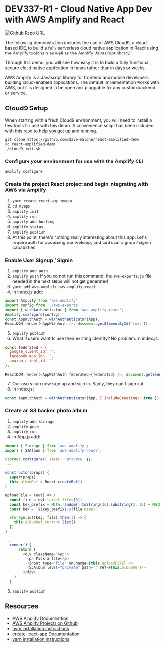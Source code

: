 # DEV337-R1 - Cloud Native App Dev with AWS Amplify and React

![Github Repo URL](https://chart.googleapis.com/chart?cht=qr&chl=https%3A%2F%2Fgithub.com%2Fdave-malone%2Freact-amplified-demo&chs=180x180&choe=UTF-8&chld=L|2)

The following demonstration includes the use of AWS Cloud9, a cloud-based IDE, to build a fully serverless cloud native application in React using the Amplify toolchain as well as the Amplify Javascript library.

Through this demo, you will see how easy it is to build a fully functional, secure cloud native application in hours rather than in days or weeks.

AWS Amplify is a Javascript library for frontend and mobile developers building cloud-enabled applications. The default implementation works with AWS, but it is designed to be open and pluggable for any custom backend or service.


## Cloud9 Setup

When starting with a fresh Cloud9 environment, you will need to install a few tools for use with this demo. A convenience script has been included with this repo to help you get up and running. 

```bash
git clone https://github.com/dave-malone/react-amplified-demo
cd react-amplified-demo 
./cloud9-init.sh
```

### Configure your environment for use with the Amplify CLI

```
amplify configure
```

### Create the project React project and begin integrating with AWS via Amplify
1. `yarn create react-app myapp`
2. `cd myapp`
3. `amplify init`
4. `amplify run`
5. `amplify add hosting`
6. `amplify status`
7. `amplify publish`
8. At this point, there's nothing really interesting about this app. Let's require auth for accessing our webapp, and add user signup / signin capabilities

### Enable User Signup / Signin
1. `amplify add auth`
2. `amplify push` If you do not run this command, the `aws-exports.js` file needed in the next steps will not get generated
3. `yarn add aws-amplify aws-amplify-react`
4. in index.js add:
  ```javascript
  import Amplify from 'aws-amplify'
  import config from './aws-exports'
  import { withAuthenticator } from 'aws-amplify-react';
  Amplify.configure(config);
  const AppWithAuth = withAuthenticator(App);
  ReactDOM.render(<AppWithAuth />, document.getElementById('root'));
  ```
5. `amplify publish`
6. What if users want to use their existing identity? No problem. In index.js:
  ```javascript
  const federated = {
    google_client_id: '',
    facebook_app_id: '',
    amazon_client_id: ''
  };

  ReactDOM.render(<AppWithAuth federated={federated} />, document.getElementById('root'));  
  ```
7. Our users can now sign up and sign in. Sadly, they can't sign out.
8. in index.js:
  ```javascript
  const AppWithAuth = withAuthenticator(App, { includeGreetings: true });
  ```



### Create an S3 backed photo album
1. `amplify add storage`
2. `amplify push`
3. `amplify run`
4. in App.js add:
  ```javascript
  import { Storage } from 'aws-amplify';
  import { S3Album } from 'aws-amplify-react';
  
  Storage.configure({ level: 'private' });
  ...

  constructor(props) {
    super(props)
    this.albumRef = React.createRef()
  }
  
  uploadFile = (evt) => {
    const file = evt.target.files[0];
    const key_prefix = Math.random().toString(36).substring(2, 15) + Math.random().toString(36).substring(2, 15)
    const key = `${key_prefix}-${file.name}`
  
    Storage.put(key, file).then(() => {
      this.albumRef.current.list()
    })
  }

  ...
    render() {
        return (
          <div className="App">
            <p> Pick a file</p>
            <input type="file" onChange={this.uploadFile} />
            <S3Album level="private" path='' ref={this.albumRef}/>
          </div>
      )
    }
  ```
5. `amplify publish`



## Resources

* [AWS Amplify Documenttion](https://aws-amplify.github.io/docs)
* [AWS Amplify Projects on Github](https://github.com/aws-amplify)
* [nvm installation instructions](https://github.com/creationix/nvm#installation)
* [create-react-app Documentation](https://github.com/facebook/create-react-app)
* [yarn installation instructions](https://yarnpkg.com/lang/en/docs/install/)
